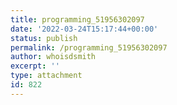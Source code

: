 ```yaml
---
title: programming_51956302097
date: '2022-03-24T15:17:44+00:00'
status: publish
permalink: /programming_51956302097
author: whoisdsmith
excerpt: ''
type: attachment
id: 822
---
```

<!DOCTYPE html PUBLIC "-//W3C//DTD HTML 4.0 Transitional//EN" "http://www.w3.org/TR/REC-html40/loose.dtd">
<?xml encoding="UTF-8">
